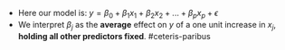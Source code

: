 * Here our model is: $y = \beta_0 + \beta_1 x_1 + \beta_2 x_2 + ... + \beta_p x_p + \epsilon$
* We interpret $\beta_j$ as the **average** effect on $y$ of a one unit increase in $x_j$, **holding all other predictors fixed**. #ceteris-paribus
